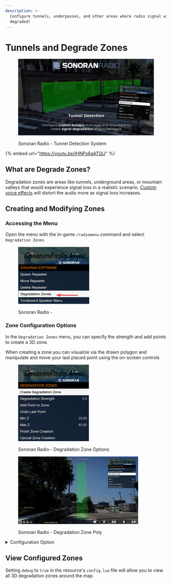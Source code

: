 ```yaml
---
description: >-
  Configure tunnels, underpasses, and other areas where radio signal will be
  degraded!
---
```


# Tunnels and Degrade Zones



<figure><img src="../../../.gitbook/assets/image (43).png" alt=""><figcaption><p>Sonoran Radio - Tunnel Detection System</p></figcaption></figure>

{% embed url="https://youtu.be/IHNPs6aATQU" %}

## What are Degrade Zones?

Degradation zones are areas like tunnels, underground areas, or mountain valleys that would experience signal loss in a realistic scenario. [Custom voice effects](../dispatch-panel/custom-voice-effects.md) will distort the audio more as signal loss increases.

## Creating and Modifying Zones

### Accessing the Menu

Open the menu with the in-game `/radiomenu` command and select `Degradation Zones`

<figure><img src="../../../.gitbook/assets/image (2) (2).png" alt="" width="222"><figcaption><p>Sonoran Radio - </p></figcaption></figure>

### Zone Configuration Options

In the `Degradation Zones` menu, you can specify the strength and add points to create a 3D zone.

When creating a zone you can visualize via the drawn polygon and manipulate and move your last placed point using the on-screen controls

<div>

<figure><img src="../../../.gitbook/assets/image (3).png" alt="" width="221"><figcaption><p>Sonoran Radio - Degradation Zone Options</p></figcaption></figure>

 

<figure><img src="../../../.gitbook/assets/image (74).png" alt="" width="375"><figcaption><p>Sonoran Radio - Degradation Zone Poly</p></figcaption></figure>

</div>

<details>

<summary>Configuration Option</summary>

`Strength` \
\- The percent the signal strength will be cut by when inside the zone (0-1).\
\- Example: 0.5 = 50% [voice effect](../dispatch-panel/custom-voice-effects.md) degradation&#x20;

`Add Point to Zone`\
\- Adds another point to the 3D zone

`Undo Last Point`\
\- Removes the last place point in the 3D zone

`Min Z`\
\- The minimum Z value (floor height) of the 3D zone

`Max Z`\
\- The maximum Z value (ceiling height) of the 3D zone

`Finish Zone Creation`\
\- Finishes the 3D zone and saves to the `tunnels.json` file

`Cancel Zone Creation`\
\- Cancels the 3D zone editor and closes the menu

</details>

## View Configured Zones

Setting `debug` to `true` in the resource's `config.lua` file will allow you to view all 3D degradation zones around the map.
